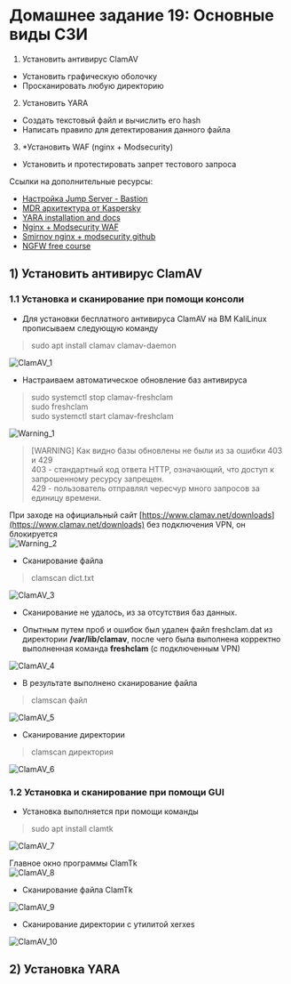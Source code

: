 # Домашнее задание 19: Основные виды СЗИ  
1) Установить антивирус ClamAV  
- Установить графическую оболочку  
- Просканировать любую директорию  

2) Установить YARA  
- Создать текстовый файл и вычислить его hash  
- Написать правило для детектирования данного файла  

3) *Установить WAF (nginx + Modsecurity)  
- Установить и протестировать запрет тестового запроса  

Ссылки на дополнительные ресурсы:   
- [Настройка Jump Server - Bastion](https://habr.com/ru/companies/cloud4y/articles/530516/)  
- [MDR архитектура от Kaspersky](https://support.kaspersky.com/MDR/ru-RU/196548.html)  
- [YARA installation and docs](https://yara.readthedocs.io/en/latest/gettingstarted.html)   
- [Nginx + Modsecurity WAF](https://opsshield.com/help/cpguard/install-modsecurity-with-nginx-on-debian-ubuntu/)  
- [Smirnov nginx + modsecurity github](https://github.com/sm1lexops/Profile_challenges?tab=readme-ov-file)  
- [NGFW free course](https://www.youtube.com/watch?v=uOMiC1-iwIc&list=PLqio-3dnMW5_2cStMfIezwcAzzDCjX86C)  

## 1) Установить антивирус ClamAV  
### 1.1 Установка и сканирование при помощи консоли
- Для установки бесплатного антивируса ClamAV на ВМ KaliLinux прописываем следующую команду  
>sudo apt install clamav clamav-daemon  

![ClamAV_1](https://github.com/StsiapanSikorsky/Cybersecurity_TMScourse/blob/main/Task_19/img/ClamAV_1.png)

- Настраиваем автоматическое обновление баз антивируса
>sudo systemctl stop clamav-freshclam  
sudo freshclam  
sudo systemctl start clamav-freshclam  

![Warning_1](https://github.com/StsiapanSikorsky/Cybersecurity_TMScourse/blob/main/Task_19/img/Warning_1.png)  

>[WARNING]
Как видно базы обновлены не были из за ошибки 403 и 429  
403 - стандартный код ответа HTTP, означающий, что доступ к запрошенному ресурсу запрещен.  
429 - пользователь отправлял чересчур много запросов за единицу времени. 

При заходе на официальный сайт [https://www.clamav.net/downloads](https://www.clamav.net/downloads) без подключения VPN, он блокируется  
![Warning_2](https://github.com/StsiapanSikorsky/Cybersecurity_TMScourse/blob/main/Task_19/img/Warning_2.png)

- Сканирование файла
>clamscan dict.txt  

![ClamAV_3](https://github.com/StsiapanSikorsky/Cybersecurity_TMScourse/blob/main/Task_19/img/ClamAV_3.png)  

- Сканирование не удалось, из за отсутствия баз данных.

- Опытным путем проб и ошибок был удален файл freshclam.dat из директории **/var/lib/clamav**, после чего была выполнена корректно выполненная команда **freshclam** (с подключенным VPN) 

![ClamAV_4](https://github.com/StsiapanSikorsky/Cybersecurity_TMScourse/blob/main/Task_19/img/ClamAV_4.png)  

- В результате выполнено сканирование файла  
>clamscan файл  

![ClamAV_5](https://github.com/StsiapanSikorsky/Cybersecurity_TMScourse/blob/main/Task_19/img/ClamAV_5.png)

- Сканирование директории  
>clamscan директория  

![ClamAV_6](https://github.com/StsiapanSikorsky/Cybersecurity_TMScourse/blob/main/Task_19/img/ClamAV_6.png)  

### 1.2 Установка и сканирование при помощи GUI   
- Установка выполняется при помощи команды  
>sudo apt install clamtk  

![ClamAV_7](https://github.com/StsiapanSikorsky/Cybersecurity_TMScourse/blob/main/Task_19/img/ClamAV_7.png)  

Главное окно программы ClamTk  
![ClamAV_8](https://github.com/StsiapanSikorsky/Cybersecurity_TMScourse/blob/main/Task_19/img/ClamAV_8.png)  

- Сканирование файла ClamTk  

![ClamAV_9](https://github.com/StsiapanSikorsky/Cybersecurity_TMScourse/blob/main/Task_19/img/ClamAV_9.png)  

- Сканирование директории с утилитой xerxes  

![ClamAV_10](https://github.com/StsiapanSikorsky/Cybersecurity_TMScourse/blob/main/Task_19/img/ClamAV_10.png)  

## 2) Установка YARA  

